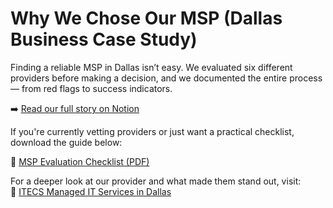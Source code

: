 # Why We Chose Our MSP (Dallas Business Case Study)

Finding a reliable MSP in Dallas isn’t easy. We evaluated six different providers before making a decision, and we documented the entire process — from red flags to success indicators.

➡️ [Read our full story on Notion](https://itecsonline.com/it-services/managed-it-services-in-dallas)

If you're currently vetting providers or just want a practical checklist, download the guide below:

📎 [MSP Evaluation Checklist (PDF)](https://cdn.prod.website-files.com/65a7c6efd5ccb51ca14ccd41/680580c956a6e7c2779d6d8f_MSP_Evaluation_Checklist_Dallas.pdf)

For a deeper look at our provider and what made them stand out, visit:  
🔗 [ITECS Managed IT Services in Dallas](https://itecsonline.com/it-services/managed-it-services-in-dallas)
